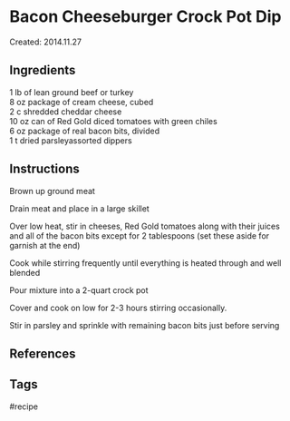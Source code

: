 # Bacon Cheeseburger Crock Pot Dip
Created: 2014.11.27

## Ingredients  
1 lb of lean ground beef or turkey  
8 oz package of cream cheese, cubed  
2 c shredded cheddar cheese  
10 oz can of Red Gold diced tomatoes with green chiles  
6 oz package of real bacon bits, divided  
1 t dried parsleyassorted dippers  
  
## Instructions  
Brown up ground meat  
  
Drain meat and place in a large skillet  
  
Over low heat, stir in cheeses, Red Gold tomatoes along with their juices and all of the bacon bits except for 2 tablespoons (set these aside for garnish at the end)  
  
Cook while stirring frequently until everything is heated through and well blended  
  
Pour mixture into a 2-quart crock pot  
  
Cover and cook on low for 2-3 hours stirring occasionally.  
  
Stir in parsley and sprinkle with remaining bacon bits just before serving

## References

## Tags
#recipe 